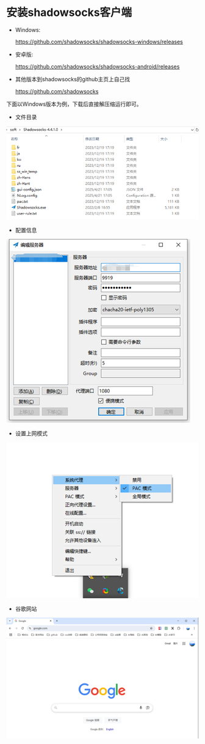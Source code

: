 # 安装shadowsocks客户端


- Windows: 
    
    https://github.com/shadowsocks/shadowsocks-windows/releases

- 安卓版: 

    https://github.com/shadowsocks/shadowsocks-android/releases

- 其他版本到shadowsocks的github主页上自己找 
    
    https://github.com/shadowsocks


下面以Windows版本为例，下载后直接解压缩运行即可。

- 文件目录

![](/other/network/shadowsocks/003.png)

- 配置信息

![](/other/network/shadowsocks/004.png)

- 设置上网模式

![](/other/network/shadowsocks/005.png)

- 谷歌网站

![](/other/network/shadowsocks/006.png)
